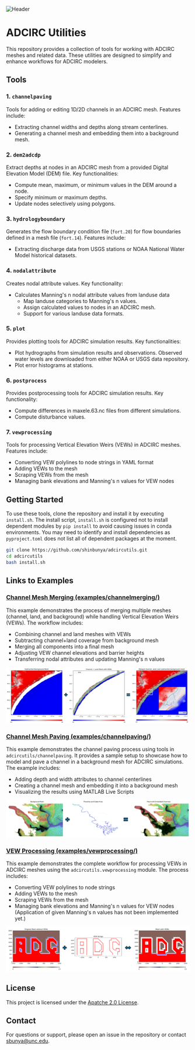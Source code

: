 ![Header](image/adcirc_utilities_log.png)

# ADCIRC Utilities

This repository provides a collection of tools for working with ADCIRC meshes and related data. These utilities are designed to simplify and enhance workflows for ADCIRC modelers.

## Tools

### 1. `channelpaving`
Tools for adding or editing 1D/2D channels in an ADCIRC mesh. Features include:
- Extracting channel widths and depths along stream centerlines.
- Generating a channel mesh and embedding them into a background mesh.

### 2. `dem2adcdp`
Extract depths at nodes in an ADCIRC mesh from a provided Digital Elevation Model (DEM) file. Key functionalities:
- Compute mean, maximum, or minimum values in the DEM around a node.
- Specify minimum or maximum depths.
- Update nodes selectively using polygons.

### 3. `hydrologyboundary`
Generates the flow boundary condition file (`fort.20`) for flow boundaries defined in a mesh file (`fort.14`). Features include:
- Extracting discharge data from USGS stations or NOAA National Water Model historical datasets.

### 4. `nodalattribute`
Creates nodal attribute values. Key functionality:
- Calculates Manning's n nodal attribute values from landuse data
  - Map landuse categories to Manning's n values.
  - Assign calculated values to nodes in an ADCIRC mesh.
  - Support for various landuse data formats.

### 5. `plot`
Provides plotting tools for ADCIRC simulation results. Key functionalities:
- Plot hydrographs from simulation results and observations. Observed water levels are downloaded from either NOAA or USGS data repository.
- Plot error histograms at stations.

### 6. `postprocess`
Provides postprocessing tools for ADCIRC simulation results. Key functionality:
- Compute differences in maxele.63.nc files from different simulations.
- Compute disturbance values.

### 7. `vewprocessing`
Tools for processing Vertical Elevation Weirs (VEWs) in ADCIRC meshes. Features include:
- Converting VEW polylines to node strings in YAML format
- Adding VEWs to the mesh
- Scraping VEWs from the mesh
- Managing bank elevations and Manning's n values for VEW nodes

## Getting Started

To use these tools, clone the repository and install it by executing `install.sh`. The install script, `install.sh` is configured not to install dependent modules by `pip install` to avoid causing issues in conda environments. You may need to identify and install dependencies as `pyproject.toml` does not list all of dependent packages at the moment.

```bash
git clone https://github.com/shinbunya/adcircutils.git
cd adcircutils
bash install.sh
```

## Links to Examples

### [Channel Mesh Merging (examples/channelmerging/)](examples/channelmerging/example.ipynb)

This example demonstrates the process of merging multiple meshes (channel, land, and background) while handling Vertical Elevation Weirs (VEWs). The workflow includes:
- Combining channel and land meshes with VEWs
- Subtracting channel+land coverage from background mesh
- Merging all components into a final mesh
- Adjusting VEW channel elevations and barrier heights
- Transferring nodal attributes and updating Manning's n values

![Channel Merging Example](examples/channelmerging/image/image01.png)

### [Channel Mesh Paving (examples/channelpaving/)](examples/channelpaving/README.md)

This example demonstrates the channel paving process using tools in `adcircutils/channelpaving`. It provides a sample setup to showcase how to model and pave a channel in a background mesh for ADCIRC simulations. The example includes:
- Adding depth and width attributes to channel centerlines
- Creating a channel mesh and embedding it into a background mesh
- Visualizing the results using MATLAB Live Scripts

![Channel Paving Example](examples/channelpaving/image/image01.png)

### [VEW Processing (examples/vewprocessing/)](examples/vewprocessing/example.ipynb)

This example demonstrates the complete workflow for processing VEWs in ADCIRC meshes using the `adcircutils.vewprocessing` module. The process includes:
- Converting VEW polylines to node strings
- Adding VEWs to the mesh
- Scraping VEWs from the mesh
- Managing bank elevations and Manning's n values for VEW nodes (Application of given Manning's n values has not been implemented yet.)

![VEW Processing Example](examples/vewprocessing/image/image01.png)

## License

This project is licensed under the [Apatche 2.0 License](LICENSE).

## Contact

For questions or support, please open an issue in the repository or contact sbunya@unc.edu.
